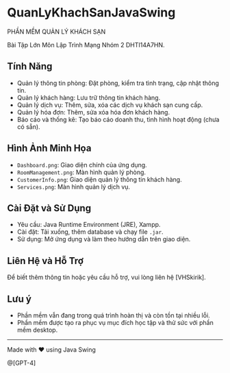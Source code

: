 # QuanLyKhachSanJavaSwing

PHẦN MỀM QUẢN LÝ KHÁCH SẠN

Bài Tập Lớn Môn Lập Trình Mạng Nhóm 2 DHTI14A7HN.

## Tính Năng
- Quản lý thông tin phòng: Đặt phòng, kiểm tra tình trạng, cập nhật thông tin.
- Quản lý khách hàng: Lưu trữ thông tin khách hàng.
- Quản lý dịch vụ: Thêm, sửa, xóa các dịch vụ khách sạn cung cấp.
- Quản lý hóa đơn: Thêm, sửa xóa hóa đơn khách hàng.
- Báo cáo và thống kê: Tạo báo cáo doanh thu, tình hình hoạt động (chưa có sẵn).
## Hình Ảnh Minh Họa
- `Dashboard.png`: Giao diện chính của ứng dụng.
- `RoomManagement.png`: Màn hình quản lý phòng.
- `CustomerInfo.png`: Giao diện quản lý thông tin khách hàng.
- `Services.png`: Màn hình quản lý dịch vụ.

## Cài Đặt và Sử Dụng
- Yêu cầu: Java Runtime Environment (JRE), Xampp.
- Cài đặt: Tải xuống, thêm database và chạy file `.jar`.
- Sử dụng: Mở ứng dụng và làm theo hướng dẫn trên giao diện.

## Liên Hệ và Hỗ Trợ
Để biết thêm thông tin hoặc yêu cầu hỗ trợ, vui lòng liên hệ [VHSkirik].

## Lưu ý
- Phần mềm vẫn đang trong quá trình hoàn thị và còn tồn tại nhiều lỗi.
- Phần mềm được tạo ra phục vụ mục đích học tập và thử sức với phần mềm desktop.

---

Made with ❤️ using Java Swing

@[GPT-4]
